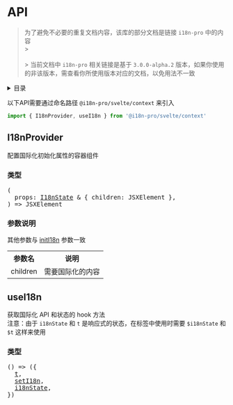 
# API

> 为了避免不必要的重复文档内容，该库的部分文档是链接 `i18n-pro` 中的内容<br/>> <br /><br/>> 当前文档中 `i18n-pro` 相关链接是基于 `3.0.0-alpha.2` 版本，如果你使用的非该版本，需查看你所使用版本对应的文档，以免用法不一致<br/>
<details >
  <summary>目录</summary>

  &emsp;&emsp;[I18nProvider](#i18nprovider)<br/>
  &emsp;&emsp;&emsp;&emsp;[类型](#i18nprovider-类型)<br/>
  &emsp;&emsp;&emsp;&emsp;[参数说明](#i18nprovider-参数说明)<br/>
  &emsp;&emsp;[useI18n](#usei18n)<br/>
  &emsp;&emsp;&emsp;&emsp;[类型](#usei18n-类型)<br/>

</details>

以下API需要通过命名路径 `@i18n-pro/svelte/context` 来引入

```js
import { I18nProvider, useI18n } from '@i18n-pro/svelte/context'
```


## I18nProvider
配置国际化初始化属性的容器组件
<h3 id="i18nprovider-类型">类型</h3>
<pre>
(
  props: <a href="https://github.com/i18n-pro/core/blob/v3.0.0-alpha.2/docs/dist/API_zh-CN.md#i18nstate">I18nState</a> & { children: JSXElement },
) => JSXElement
</pre>

<h3 id="i18nprovider-参数说明">参数说明</h3>
其他参数与 <a href="https://github.com/i18n-pro/core/blob/v3.0.0-alpha.2/docs/dist/API_zh-CN.md#initi18n">initI18n</a> 参数一致<table>
  <tr>
    <th>参数名</th>
    <th>说明</th>
  </tr>
  <tr>
    <tr>
      <td>children</td>
      <td>需要国际化的内容</td>
    </tr>
  </tr>
</table>

## useI18n
获取国际化 API 和状态的 hook 方法<br />注意：由于 `i18nState` 和 `t` 是响应式的状态，在标签中使用时需要 `$i18nState` 和 `$t` 这样来使用
<h3 id="usei18n-类型">类型</h3>
<pre>
() => ({
  <a href="https://github.com/i18n-pro/core/blob/v3.0.0-alpha.2/docs/dist/API_zh-CN.md#t">t</a>,
  <a href="https://github.com/i18n-pro/core/blob/v3.0.0-alpha.2/docs/dist/API_zh-CN.md#seti18n">setI18n</a>,
  <a href="https://github.com/i18n-pro/core/blob/v3.0.0-alpha.2/docs/dist/API_zh-CN.md#i18nstate">i18nState</a>,
})
</pre>

